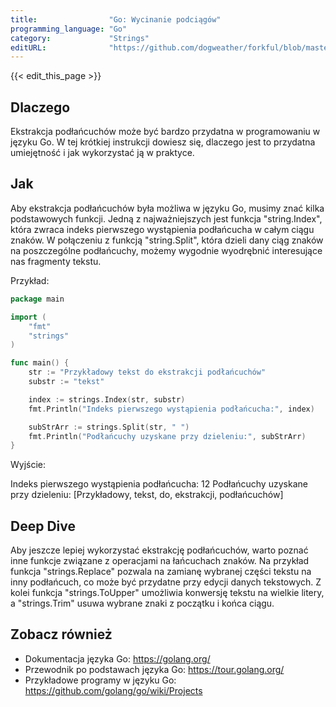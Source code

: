 ```yaml
---
title:                "Go: Wycinanie podciągów"
programming_language: "Go"
category:             "Strings"
editURL:              "https://github.com/dogweather/forkful/blob/master/content/pl/go/extracting-substrings.md"
---
```


{{< edit_this_page >}}

## Dlaczego

Ekstrakcja podłańcuchów może być bardzo przydatna w programowaniu w języku Go. W tej krótkiej instrukcji dowiesz się, dlaczego jest to przydatna umiejętność i jak wykorzystać ją w praktyce.

## Jak

Aby ekstrakcja podłańcuchów była możliwa w języku Go, musimy znać kilka podstawowych funkcji. Jedną z najważniejszych jest funkcja "string.Index", która zwraca indeks pierwszego wystąpienia podłańcucha w całym ciągu znaków. W połączeniu z funkcją "string.Split", która dzieli dany ciąg znaków na poszczególne podłańcuchy, możemy wygodnie wyodrębnić interesujące nas fragmenty tekstu.

Przykład:

```Go
package main

import (
    "fmt"
    "strings"
)

func main() {
    str := "Przykładowy tekst do ekstrakcji podłańcuchów"
    substr := "tekst"

    index := strings.Index(str, substr)
    fmt.Println("Indeks pierwszego wystąpienia podłańcucha:", index)

    subStrArr := strings.Split(str, " ")
    fmt.Println("Podłańcuchy uzyskane przy dzieleniu:", subStrArr)
}
```

Wyjście:

Indeks pierwszego wystąpienia podłańcucha: 12
Podłańcuchy uzyskane przy dzieleniu: [Przykładowy, tekst, do, ekstrakcji, podłańcuchów]

## Deep Dive

Aby jeszcze lepiej wykorzystać ekstrakcję podłańcuchów, warto poznać inne funkcje związane z operacjami na łańcuchach znaków. Na przykład funkcja "strings.Replace" pozwala na zamianę wybranej części tekstu na inny podłańcuch, co może być przydatne przy edycji danych tekstowych. Z kolei funkcja "strings.ToUpper" umożliwia konwersję tekstu na wielkie litery, a "strings.Trim" usuwa wybrane znaki z początku i końca ciągu.

## Zobacz również

- Dokumentacja języka Go: https://golang.org/
- Przewodnik po podstawach języka Go: https://tour.golang.org/
- Przykładowe programy w języku Go: https://github.com/golang/go/wiki/Projects